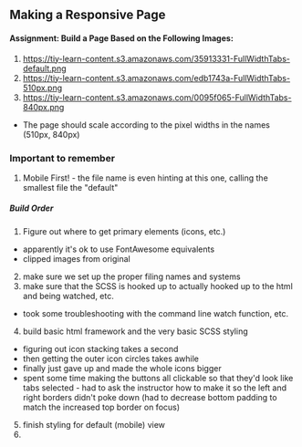 ## Making a Responsive Page

#### Assignment: Build a Page Based on the Following Images:
1. https://tiy-learn-content.s3.amazonaws.com/35913331-FullWidthTabs-default.png
2. https://tiy-learn-content.s3.amazonaws.com/edb1743a-FullWidthTabs-510px.png
3. https://tiy-learn-content.s3.amazonaws.com/0095f065-FullWidthTabs-840px.png
- The page should scale according to the pixel widths in the names (510px, 840px)

### Important to remember
  1. Mobile First! - the file name is even hinting at this one, calling the smallest file the "default"

##### Build Order
  1. Figure out where to get primary elements (icons, etc.)
   - apparently it's ok to use FontAwesome equivalents
   - clipped images from original
  2. make sure we set up the proper filing names and systems
  3. make sure that the SCSS is hooked up to actually hooked up to the html and being watched, etc.
   - took some troubleshooting with the command line watch function, etc.
  4. build basic html framework and the very basic SCSS styling
   - figuring out icon stacking takes a second
   - then getting the outer icon circles takes awhile
   - finally just gave up and made the whole icons bigger
   - spent some time making the buttons all clickable so that they'd look like tabs selected
    - had to ask the instructor how to make it so the left and right borders didn't poke down (had to decrease bottom padding to match the increased top border on focus)
  5. finish styling for default (mobile) view
  6.
